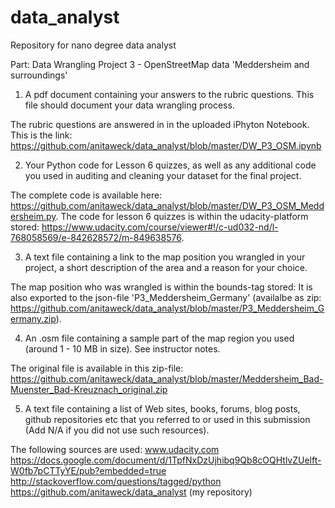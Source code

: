 # data_analyst
Repository for nano degree data analyst

Part: Data Wrangling Project 3 - OpenStreetMap data 'Meddersheim and surroundings'

1. A pdf document containing your answers to the rubric questions. This file should document your data wrangling process.

The rubric questions are answered in in the uploaded iPhyton Notebook. This is the link: https://github.com/anitaweck/data_analyst/blob/master/DW_P3_OSM.ipynb

2. Your Python code for Lesson 6 quizzes, as well as any additional code you used in auditing and cleaning your dataset for the final project.

The complete code is available here: https://github.com/anitaweck/data_analyst/blob/master/DW_P3_OSM_Meddersheim.py.
The code for lesson 6 quizzes is within the udacity-platform stored: https://www.udacity.com/course/viewer#!/c-ud032-nd/l-768058569/e-842628572/m-849638576.

3. A text file containing a link to the map position you wrangled in your project, a short description of the area and a reason for your choice.

The map position who was wrangled is within the bounds-tag stored:
<bounds minlat="49.7586" minlon="7.584" maxlat="49.8895" maxlon="7.9033"/>
It is also exported to the json-file 'P3_Meddersheim_Germany' (availalbe as zip: https://github.com/anitaweck/data_analyst/blob/master/P3_Meddersheim_Germany.zip).

4. An .osm file containing a sample part of the map region you used (around 1 - 10 MB in size). See instructor notes.

The original file is available in this zip-file: https://github.com/anitaweck/data_analyst/blob/master/Meddersheim_Bad-Muenster_Bad-Kreuznach_original.zip

5. A text file containing a list of Web sites, books, forums, blog posts, github repositories etc that you referred to or used in this submission (Add N/A if you did not use such resources).

The following sources are used:
www.udacity.com
https://docs.google.com/document/d/1TpfNxDzUjhibq9Qb8cOQHtlvZUelft-W0fb7pCTTyYE/pub?embedded=true
http://stackoverflow.com/questions/tagged/python
https://github.com/anitaweck/data_analyst (my repository)

